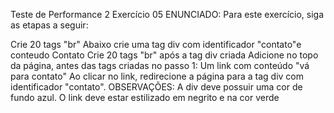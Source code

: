 Teste de Performance 2
Exercício 05
ENUNCIADO:
Para este exercício, siga as etapas a seguir:

Crie 20 tags "br"
Abaixo crie uma tag div com identificador "contato"e conteudo Contato
Crie 20 tags "br" após a tag div criada
Adicione no topo da página, antes das tags criadas no passo 1:
Um link com conteúdo "vá para contato"
Ao clicar no link, redirecione a página para a tag div com identificador "contato".
OBSERVAÇÕES:
A div deve possuir uma cor de fundo azul.
O link deve estar estilizado em negrito e na cor verde
